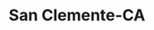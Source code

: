 ---
title: San Clemente-CA
slug: san-clemente-ca
f_state:
- cms/state/california.md
f_locations:
- cms/payday-loan/all-in-one-jimenez-3754.md
- cms/payday-loan/califorina-budget-finance-5774.md
- cms/payday-loan/califorina-budget-finance-5799.md
- cms/payday-loan/money-management-21317.md
updated-on: '2024-05-30T13:41:28.615Z'
created-on: '2024-05-30T13:41:28.615Z'
published-on: '2024-05-30T13:54:32.469Z'
f_city: San Clemente
layout: '[city].html'
tags: city
---